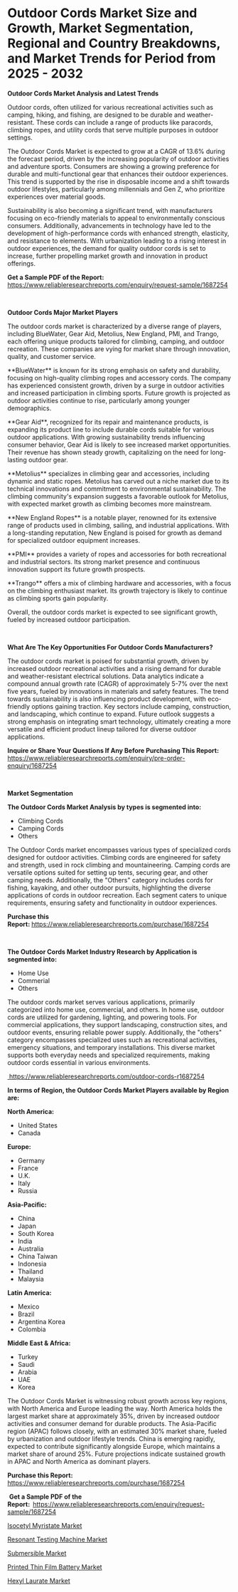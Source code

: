 <p><h1>Outdoor Cords Market Size and Growth, Market Segmentation, Regional and Country Breakdowns, and Market Trends for Period from 2025 -  2032</h1></p><p><strong>Outdoor Cords Market Analysis and Latest Trends</strong></p>
<p><p>Outdoor cords, often utilized for various recreational activities such as camping, hiking, and fishing, are designed to be durable and weather-resistant. These cords can include a range of products like paracords, climbing ropes, and utility cords that serve multiple purposes in outdoor settings.</p><p>The Outdoor Cords Market is expected to grow at a CAGR of 13.6% during the forecast period, driven by the increasing popularity of outdoor activities and adventure sports. Consumers are showing a growing preference for durable and multi-functional gear that enhances their outdoor experiences. This trend is supported by the rise in disposable income and a shift towards outdoor lifestyles, particularly among millennials and Gen Z, who prioritize experiences over material goods.</p><p>Sustainability is also becoming a significant trend, with manufacturers focusing on eco-friendly materials to appeal to environmentally conscious consumers. Additionally, advancements in technology have led to the development of high-performance cords with enhanced strength, elasticity, and resistance to elements. With urbanization leading to a rising interest in outdoor experiences, the demand for quality outdoor cords is set to increase, further propelling market growth and innovation in product offerings.</p></p>
<p><strong>Get a Sample PDF of the Report:&nbsp;</strong> <a href="https://www.reliableresearchreports.com/enquiry/request-sample/1687254?utm_campaign=10&utm_medium=2&utm_source=Github&utm_content=ia&utm_term=26032025&utm_id=outdoor-cords">https://www.reliableresearchreports.com/enquiry/request-sample/1687254</a></p>
<p>&nbsp;</p>
<p><strong>Outdoor Cords Major Market Players</strong></p>
<p><p>The outdoor cords market is characterized by a diverse range of players, including BlueWater, Gear Aid, Metolius, New England, PMI, and Trango, each offering unique products tailored for climbing, camping, and outdoor recreation. These companies are vying for market share through innovation, quality, and customer service.</p><p>**BlueWater** is known for its strong emphasis on safety and durability, focusing on high-quality climbing ropes and accessory cords. The company has experienced consistent growth, driven by a surge in outdoor activities and increased participation in climbing sports. Future growth is projected as outdoor activities continue to rise, particularly among younger demographics.</p><p>**Gear Aid**, recognized for its repair and maintenance products, is expanding its product line to include durable cords suitable for various outdoor applications. With growing sustainability trends influencing consumer behavior, Gear Aid is likely to see increased market opportunities. Their revenue has shown steady growth, capitalizing on the need for long-lasting outdoor gear.</p><p>**Metolius** specializes in climbing gear and accessories, including dynamic and static ropes. Metolius has carved out a niche market due to its technical innovations and commitment to environmental sustainability. The climbing community's expansion suggests a favorable outlook for Metolius, with expected market growth as climbing becomes more mainstream.</p><p>**New England Ropes** is a notable player, renowned for its extensive range of products used in climbing, sailing, and industrial applications. With a long-standing reputation, New England is poised for growth as demand for specialized outdoor equipment increases.</p><p>**PMI** provides a variety of ropes and accessories for both recreational and industrial sectors. Its strong market presence and continuous innovation support its future growth prospects.</p><p>**Trango** offers a mix of climbing hardware and accessories, with a focus on the climbing enthusiast market. Its growth trajectory is likely to continue as climbing sports gain popularity.</p><p>Overall, the outdoor cords market is expected to see significant growth, fueled by increased outdoor participation.</p></p>
<p>&nbsp;</p>
<p><strong>What Are The Key Opportunities For Outdoor Cords Manufacturers?</strong></p>
<p><p>The outdoor cords market is poised for substantial growth, driven by increased outdoor recreational activities and a rising demand for durable and weather-resistant electrical solutions. Data analytics indicate a compound annual growth rate (CAGR) of approximately 5-7% over the next five years, fueled by innovations in materials and safety features. The trend towards sustainability is also influencing product development, with eco-friendly options gaining traction. Key sectors include camping, construction, and landscaping, which continue to expand. Future outlook suggests a strong emphasis on integrating smart technology, ultimately creating a more versatile and efficient product lineup tailored for diverse outdoor applications.</p></p>
<p><strong>Inquire or Share Your Questions If Any Before Purchasing This Report:</strong> <a href="https://www.reliableresearchreports.com/enquiry/pre-order-enquiry/1687254?utm_campaign=10&utm_medium=2&utm_source=Github&utm_content=ia&utm_term=26032025&utm_id=outdoor-cords">https://www.reliableresearchreports.com/enquiry/pre-order-enquiry/1687254</a></p>
<p>&nbsp;</p>
<p><strong>Market Segmentation</strong></p>
<p><strong>The Outdoor Cords Market Analysis by types is segmented into:</strong></p>
<p><ul><li>Climbing Cords</li><li>Camping Cords</li><li>Others</li></ul></p>
<p><p>The Outdoor Cords market encompasses various types of specialized cords designed for outdoor activities. Climbing cords are engineered for safety and strength, used in rock climbing and mountaineering. Camping cords are versatile options suited for setting up tents, securing gear, and other camping needs. Additionally, the "Others" category includes cords for fishing, kayaking, and other outdoor pursuits, highlighting the diverse applications of cords in outdoor recreation. Each segment caters to unique requirements, ensuring safety and functionality in outdoor experiences.</p></p>
<p><strong>Purchase this Report:&nbsp;</strong><a href="https://www.reliableresearchreports.com/purchase/1687254?utm_campaign=10&utm_medium=2&utm_source=Github&utm_content=ia&utm_term=26032025&utm_id=outdoor-cords">https://www.reliableresearchreports.com/purchase/1687254</a></p>
<p>&nbsp;</p>
<p><strong>The Outdoor Cords Market Industry Research by Application is segmented into:</strong></p>
<p><ul><li>Home Use</li><li>Commerial</li><li>Others</li></ul></p>
<p><p>The outdoor cords market serves various applications, primarily categorized into home use, commercial, and others. In home use, outdoor cords are utilized for gardening, lighting, and powering tools. For commercial applications, they support landscaping, construction sites, and outdoor events, ensuring reliable power supply. Additionally, the "others" category encompasses specialized uses such as recreational activities, emergency situations, and temporary installations. This diverse market supports both everyday needs and specialized requirements, making outdoor cords essential in various environments.</p></p>
<p><a href="https://www.reliableresearchreports.com/outdoor-cords-r1687254?utm_campaign=10&utm_medium=2&utm_source=Github&utm_content=ia&utm_term=26032025&utm_id=outdoor-cords">&nbsp;https://www.reliableresearchreports.com/outdoor-cords-r1687254</a></p>
<p><strong>In terms of Region, the Outdoor Cords Market Players available by Region are:</strong></p>
<p>
    <p> <strong> North America: </strong>
        <ul>
            <li>United States</li>
            <li>Canada</li>
        </ul>
        </p> 
    <p> <strong> Europe: </strong>
        <ul>
            <li>Germany</li>
            <li>France</li>
            <li>U.K.</li>
            <li>Italy</li>
            <li>Russia</li>
        </ul>
        </p> 
    <p> <strong> Asia-Pacific: </strong>
        <ul>
            <li>China</li>
            <li>Japan</li>
            <li>South Korea</li>
            <li>India</li>
            <li>Australia</li>
            <li>China Taiwan</li>
            <li>Indonesia</li>
            <li>Thailand</li>
            <li>Malaysia</li>
        </ul>
        </p> 
    <p> <strong> Latin America: </strong>
        <ul>
            <li>Mexico</li>
            <li>Brazil</li>
            <li>Argentina Korea</li>
            <li>Colombia</li>
        </ul>
        </p> 
    <p> <strong> Middle East & Africa: </strong>
        <ul>
            <li>Turkey</li>
            <li>Saudi</li>
            <li>Arabia</li>
            <li>UAE</li>
            <li>Korea</li>
        </ul>
    </p>
    </p>
<p><p>The Outdoor Cords Market is witnessing robust growth across key regions, with North America and Europe leading the way. North America holds the largest market share at approximately 35%, driven by increased outdoor activities and consumer demand for durable products. The Asia-Pacific region (APAC) follows closely, with an estimated 30% market share, fueled by urbanization and outdoor lifestyle trends. China is emerging rapidly, expected to contribute significantly alongside Europe, which maintains a market share of around 25%. Future projections indicate sustained growth in APAC and North America as dominant players.</p></p>
<p><strong>Purchase this Report: </strong><a href="https://www.reliableresearchreports.com/purchase/1687254?utm_campaign=10&utm_medium=2&utm_source=Github&utm_content=ia&utm_term=26032025&utm_id=outdoor-cords">https://www.reliableresearchreports.com/purchase/1687254</a></p>
<p>&nbsp;<strong>Get a Sample PDF of the Report:&nbsp;&nbsp;</strong><a href="https://www.reliableresearchreports.com/enquiry/request-sample/1687254?utm_campaign=10&utm_medium=2&utm_source=Github&utm_content=ia&utm_term=26032025&utm_id=outdoor-cords">https://www.reliableresearchreports.com/enquiry/request-sample/1687254</a></p>
<p><strong></strong></p>
<p><p><a href="https://github.com/guzasbahsas/Market-Research-Report-List-1/blob/main/isocetyl-myristate-market.md?utm_campaign=10&utm_medium=2&utm_source=Github&utm_content=ia&utm_term=26032025&utm_id=outdoor-cords">Isocetyl Myristate Market</a></p><p><a href="https://github.com/debowflaggqw/Market-Research-Report-List-1/blob/main/resonant-testing-machine-market.md?utm_campaign=10&utm_medium=2&utm_source=Github&utm_content=ia&utm_term=26032025&utm_id=outdoor-cords">Resonant Testing Machine Market</a></p><p><a href="https://github.com/eymermanda0p/Market-Research-Report-List-1/blob/main/submersible-market.md?utm_campaign=10&utm_medium=2&utm_source=Github&utm_content=ia&utm_term=26032025&utm_id=outdoor-cords">Submersible Market</a></p><p><a href="https://github.com/herakterroem/Market-Research-Report-List-1/blob/main/printed-thin-film-battery-market.md?utm_campaign=10&utm_medium=2&utm_source=Github&utm_content=ia&utm_term=26032025&utm_id=outdoor-cords">Printed Thin Film Battery Market</a></p><p><a href="https://github.com/weisonmanych/Market-Research-Report-List-1/blob/main/hexyl-laurate-market.md?utm_campaign=10&utm_medium=2&utm_source=Github&utm_content=ia&utm_term=26032025&utm_id=outdoor-cords">Hexyl Laurate Market</a></p></p>